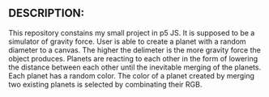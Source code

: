 DESCRIPTION:
------------
This repository constains my small project in p5 JS. It is supposed to be a simulator of gravity force. User is able to create a planet with a random diameter to a canvas. The higher the delimeter is the more gravity force the object produces. Planets are reacting to each other in the form of lowering the distance between each other until the inevitable merging of the planets.
Each planet has a random color. The color of a planet created by merging two existing planets is selected by combinating their RGB. 
